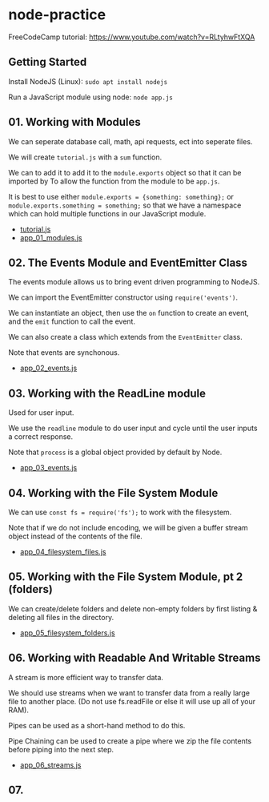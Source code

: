 # node-practice

FreeCodeCamp tutorial: https://www.youtube.com/watch?v=RLtyhwFtXQA

## Getting Started

Install NodeJS (Linux): `sudo apt install nodejs`

Run a JavaScript module using node: `node app.js`

## 01. Working with Modules

We can seperate database call, math, api requests, ect into seperate files.

We will create `tutorial.js` with a `sum` function.

We can to add it to add it to the `module.exports` object so that it can be imported by To allow the function from the module to be `app.js`.

It is best to use either `module.exports = {something: something};` or `module.exports.something = something;` so that we have a namespace which can hold multiple functions in our JavaScript module.

* [tutorial.js](tutorial.js)
* [app_01_modules.js](app_01_modules.js)


## 02. The Events Module and EventEmitter Class

The events module allows us to bring event driven programming to NodeJS.

We can import the EventEmitter constructor using `require('events')`.

We can instantiate an object, then use the `on` function to create an event, and the `emit` function to call the event.

We can also create a class which extends from the `EventEmitter` class.

Note that events are synchonous.

* [app_02_events.js](app_02_events.js)


## 03. Working with the ReadLine module

Used for user input.

We use the `readline` module to do user input and cycle until the user inputs a correct response.

Note that `process` is a global object provided by default by Node.

* [app_03_events.js](app_03_events.js)

## 04. Working with the File System Module

We can use `const fs = require('fs');` to work with the filesystem.

Note that if we do not include encoding, we will be given a buffer stream object instead of the contents of the file.

* [app_04_filesystem_files.js](app_04_filesystem_files.js)


## 05. Working with the File System Module, pt 2 (folders)

We can create/delete folders and delete non-empty folders by first listing & deleting all files in the directory.

* [app_05_filesystem_folders.js](app_05_filesystem_folders.js)

## 06. Working with Readable And Writable Streams

A stream is more efficient way to transfer data.

We should use streams when we want to transfer data from a really large file to another place. (Do not use fs.readFile or else it will use up all of your RAM).

Pipes can be used as a short-hand method to do this.

Pipe Chaining can be used to create a pipe where we zip the file contents before piping into the next step.

* [app_06_streams.js](app_06_streams.js)

## 07.

